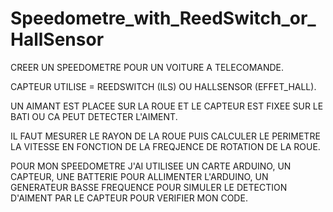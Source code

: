 # Speedometre_with_ReedSwitch_or_HallSensor
CREER UN SPEEDOMETRE POUR UN VOITURE A TELECOMANDE.

CAPTEUR UTILISE = REEDSWITCH (ILS) OU HALLSENSOR (EFFET_HALL).

UN AIMANT EST PLACEE SUR LA ROUE ET LE CAPTEUR EST FIXEE SUR LE BATI OU CA PEUT DETECTER L'AIMENT.

IL FAUT MESURER LE RAYON DE LA ROUE PUIS CALCULER LE PERIMETRE LA VITESSE EN FONCTION DE LA FREQJENCE DE ROTATION DE LA ROUE.

POUR MON SPEEDOMETRE J'AI UTILISEE UN CARTE ARDUINO, UN  CAPTEUR, UNE BATTERIE POUR ALLIMENTER L'ARDUINO, UN GENERATEUR BASSE FREQUENCE POUR SIMULER LE DETECTION D'AIMENT PAR LE CAPTEUR POUR VERIFIER MON CODE.
